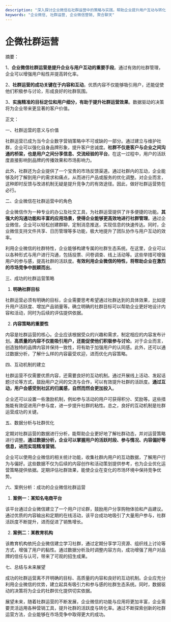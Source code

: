 ```yaml
---
description: "深入探讨企业微信在社群运营中的策略与实践，帮助企业提升用户互动与转化率。"
keywords: "企业微信, 社群运营, 企业微信营销, 聚合聊天"
---
```

# 企微社群运营

摘要：

1、**企业微信社群运营是提升企业与用户互动的重要手段**。通过有效的社群管理，企业可以增强用户粘性并提高转化率。

2、**社群运营的成功关键在于内容和互动**。优质内容不仅能够吸引用户，还能促使他们积极参与讨论，形成良好的社群氛围。

3、**实施精准的目标定位和用户细分，有助于提升社群运营效果**。数据驱动的决策将为企业带来更显著的客户价值。

正文：

一、社群运营的意义与价值

社群运营已成为当今企业数字营销策略中不可或缺的一部分。通过建立与维护社群，企业可以强化自身品牌形象，提升客户忠诚度。**社群不仅是客户与企业之间沟通的桥梁，也是用户之间分享信息、交流经验的平台**。在这一过程中，用户的活跃度直接影响到品牌的传播效果和市场影响力。

此外，社群还为企业提供了一个宝贵的市场反馈渠道。通过社群内的互动，企业能够及时了解到用户的需求和痛点，从而进行产品或服务的优化调整。对企业而言，这种即时反馈与改进机制无疑是提升竞争力的有效途径。因此，做好社群运营势在必行。

二、企业微信在社群运营中的角色

企业微信作为一种专业的办公及社交工具，为社群运营提供了许多便捷的功能。**其强大的沟通功能和丰富的应用场景，使得企业能够更高效地进行社群管理**。通过企业微信，企业可以轻松创建群聊，定制消息推送，实现信息的快速传达。同时，企业微信支持文件共享、日历管理等多功能，极大地提升了团队协作与用户互动的效率。

利用企业微信的社群特性，企业能够构建专属的社群生态系统。在这里，企业可以以各种形式与用户进行沟通，包括投票、问卷调查、线上活动等。这些举措可增强用户的参与感，提高社群的活跃度。**有效利用企业微信的特性，将帮助企业在激烈的市场竞争中脱颖而出**。

三、成功的社群运营策略

1. **明确社群目标**

社群运营必须有明确的目标，企业需要思考希望通过社群达到的具体效果，比如提升用户活跃度、增加产品销量等。确立明确的社群目标可以帮助企业更好地设计内容和活动，同时为后续的评估提供依据。

2. **内容策略的重要性**

内容是社群运营的核心。企业应该根据受众的兴趣和需求，制定相应的内容发布计划。**高质量的内容不仅能吸引用户，还能促使他们积极参与讨论**。对于企业而言，创造独特的品牌内容并保持一致性，将有助于加强用户的认同感。此外，还可以通过数据分析，了解什么样的内容最受欢迎，进而优化内容策略。

四、互动机制的建立

社群运营不仅需要优质内容，还需要良好的互动机制。通过开展线上活动、发起话题讨论等方式，鼓励用户之间的交流与合作，可以有效提升社群的活跃度。**通过互动，用户会感受到社区的归属感，自然而然会更加投入**。

企业还可以设置一些激励机制，例如参与活动的用户可获得积分、奖励等。这些措施能有效促进用户参与度，进一步提升社群的粘性。总之，良好的互动机制是社群运营成功的关键。

五、数据分析与社群优化

定期对社群运营的数据进行分析，能帮助企业更好地了解社群动态，并对运营策略进行调整。**通过数据分析，企业可以掌握用户的活跃时段、参与情况、内容偏好等信息，进而实现精准营销**。

企业可以使用企业微信的相关统计功能，收集社群内用户的互动数据，了解用户行为与偏好。这些数据不仅为后续的内容创作和活动策划提供参考，也为企业优化运营策略提供依据。定期评估社群效果，能使企业在变化的市场环境中保持竞争优势。

六、案例分析：成功的企业微信社群运营

1. **案例一：某知名电商平台**

该平台通过企业微信建立了一个用户讨论群，鼓励用户分享购物体验和产品建议。通过优质的内容输出和定期的在线活动，该平台成功地吸引了大量用户参与，社群活跃度不断提升，进而促进了销售增长。

2. **案例二：某教育机构**

该教育机构依托企业微信建立学习社群，通过定期分享学习资源、组织线上讨论等方式，增强了用户的黏性。通过数据分析及时调整内容方向，成功增强了用户对品牌的信任与认可，带来了可观的招生成果。

七、总结与未来展望

成功的社群运营离不开明确的目标、高质量的内容和良好的互动机制。企业应充分利用企业微信的优势，建立起具有吸引力和参与感的社群生态系统。同时，数据驱动的决策将为企业的社群优化提供切实依据。

展望未来，随着社群运营的不断发展，企业微信的功能与应用将更加丰富，企业需要灵活运用各种营销工具，提升社群的活跃度与转化率。通过不断探索创新的社群运营方法，企业能够在市场竞争中取得更大的成功。
